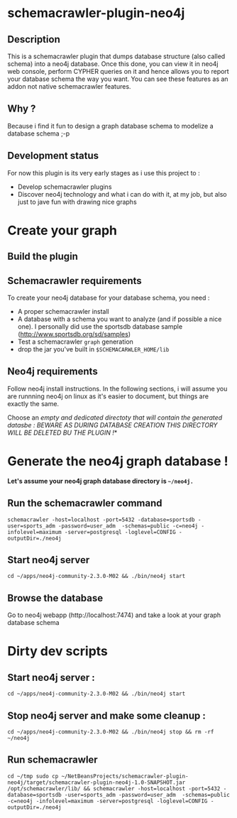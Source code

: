# schemacrawler-plugin-neo4j

## Description

This is a schemacrawler plugin that dumps database structure (also called schema) into a neo4j database. Once this done, you can view it in neo4j web console, perform CYPHER queries on it and hence allows you to report your database schema the way you want.
You can see these features as an addon not native schemacrawler features.

## Why ?

Because i find it fun to design a graph database schema to modelize a database schema ;-p

## Development status

For now this plugin is its very early stages as i use this project to :

* Develop schemacrawler plugins
* Discover neo4j technology and what i can do with it, at my job, but also just to jave fun with drawing nice graphs


# Create your graph

## Build the plugin


## Schemacrawler requirements

To create your neo4j database for your database schema, you need :

* A proper schemacrawler install
* A database with a schema you want to analyze (and if possible a nice one). I personally did use the sportsdb database sample (http://www.sportsdb.org/sd/samples)
* Test a schemacrawler `graph` generation
* drop the jar you've built in `$SCHEMACARWLER_HOME/lib`

## Neo4j requirements

Follow neo4j install instructions. In the following sections, i will assume you are runnning neo4j on linux as it's easier to document, but things are exactly the same.

Choose an **empty and dedicated* directoty that will contain the generated datasbe : BEWARE AS DURING DATABASE CREATION THIS DIRECTORY WILL BE DELETED BU THE PLUGIN !**

# Generate the neo4j graph database !

**Let's assume your neo4j graph database directory is `~/neo4j.`**

## Run the schemacrawler command

`schemacrawler -host=localhost -port=5432 -database=sportsdb -user=sports_adm -password=user_adm  -schemas=public -c=neo4j -infolevel=maximum -server=postgresql -loglevel=CONFIG -outputDir=./neo4j`

## Start neo4j server

`cd ~/apps/neo4j-community-2.3.0-M02 && ./bin/neo4j start`

## Browse the database

Go to neo4j webapp (http://localhost:7474) and take a look at your graph database schema


# Dirty dev scripts


##  Start neo4j server :

`cd ~/apps/neo4j-community-2.3.0-M02 && ./bin/neo4j start`
  
## Stop neo4j server and make some cleanup :

`cd ~/apps/neo4j-community-2.3.0-M02 && ./bin/neo4j stop && rm -rf ~/neo4j`
  
## Run schemacrawler

`cd ~/tmp
sudo cp ~/NetBeansProjects/schemacrawler-plugin-neo4j/target/schemacrawler-plugin-neo4j-1.0-SNAPSHOT.jar /opt/schemacrawler/lib/ && schemacrawler -host=localhost -port=5432 -database=sportsdb -user=sports_adm -password=user_adm  -schemas=public -c=neo4j -infolevel=maximum -server=postgresql -loglevel=CONFIG -outputDir=./neo4j`
